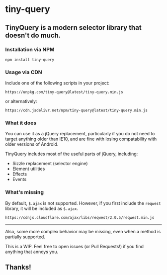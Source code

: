 # tiny-query

## TinyQuery is a modern selector library that doesn't do much.

### Installation via NPM

```
npm install tiny-query
```

### Usage via CDN

Include one of the following scripts in your project:

```
https://unpkg.com/tiny-query@latest/tiny-query.min.js
```

or alternatively:

```
https://cdn.jsdelivr.net/npm/tiny-query@latest/tiny-query.min.js
```


### What it does

You can use it as a jQuery replacement, particularly if you do not need to target anything older than IE10, and are fine with losing compatability with older versions of Android.

TinyQuery includes most of the useful parts of jQuery, including:

- Sizzle replacement (selector engine)
- Element utilities
- Effects
- Events

### What's missing

By default, `$.ajax` is not supported. However, if you first include the `reqwest` library, it will be included as `$.ajax`.

```
https://cdnjs.cloudflare.com/ajax/libs/reqwest/2.0.5/reqwest.min.js
```

-----

Also, some more complex behavior may be missing, even when a method is partially supported.

This is a WIP. Feel free to open issues (or Pull Requests!) if you find anything that annoys you.


## Thanks!


